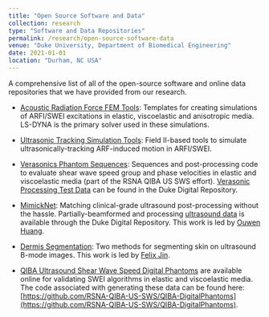 ```yaml
---
title: "Open Source Software and Data"
collection: research
type: "Software and Data Repositories"
permalink: /research/open-source-software-data
venue: "Duke University, Department of Biomedical Engineering"
date: 2021-01-01
location: "Durham, NC USA"
---
```


A comprehensive list of all of the open-source software and online data repositories that we have provided from our research.

* [Acoustic Radiation Force FEM Tools](https://github.com/mlp6/fem): Templates for creating simulations of ARFI/SWEI excitations in elastic, viscoelastic and anisotropic media.  LS-DYNA is the primary solver used in these simulations.

* [Ultrasonic Tracking Simulation Tools](https://github.com/mlp6/ultratrack): Field II-based tools to simulate ultrasonically-tracking ARF-induced motion in ARFI/SWEI.

* [Verasonics Phantom Sequences](https://github.com/RSNA-QIBA-US-SWS/VerasonicsPhantomSequences): Sequences and post-processing code to evaluate shear wave speed group and phase velocities in elastic and viscoelastic media (part of the RSNA QIBA US SWS effort). [Verasonic Processing Test Data](https://doi.org/10.7924/r4df6q75s) can be found in the Duke Digital Repository.

* [MimickNet](https://github.com/ouwen/mimicknet): Matching clinical-grade ultrasound post-processing without the hassle. Partially-beamformed and processing [ultrasound data](https://doi.org/10.7924/r49z94h1s) is available through the Duke Digital Repository.  This work is led by [Ouwen Huang](https://ouwen.io/).

* [Dermis Segmentation](https://github.com/fqjin/skin-segmentation): Two methods for segmenting skin on ultrasound B-mode images. This work is led by [Felix Jin](https://github.com/fqjin).

* [QIBA Ultrasound Shear Wave Speed Digital Phantoms](https://doi.org/10.7924/r4sj1f98c) are available online for validating SWEI algorithms in elastic and viscoelastic media.  The code associated with generating these data can be found here: [https://github.com/RSNA-QIBA-US-SWS/QIBA-DigitalPhantoms](https://github.com/RSNA-QIBA-US-SWS/QIBA-DigitalPhantoms).